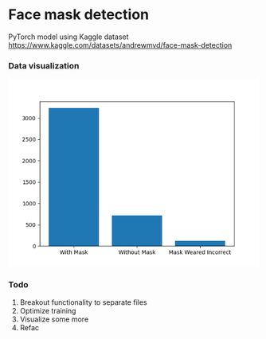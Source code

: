 # Face mask detection

PyTorch model using Kaggle dataset https://www.kaggle.com/datasets/andrewmvd/face-mask-detection

### Data visualization

![Mask Data](/images/mask_data.png)

### Todo

1. Breakout functionality to separate files
2. Optimize training
3. Visualize some more
4. Refac
